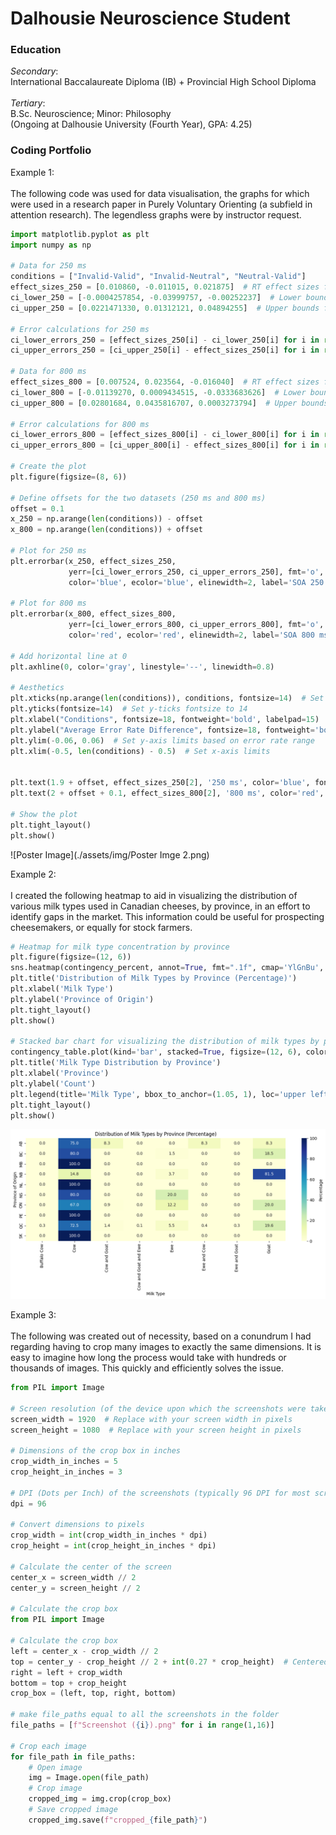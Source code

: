 # Dalhousie Neuroscience Student

### Education
*Secondary*:<br>
International Baccalaureate Diploma (IB) + Provincial High School Diploma<br><br>
*Tertiary*:<br>
B.Sc. Neuroscience; Minor: Philosophy<br>
(Ongoing at Dalhousie University (Fourth Year), GPA: 4.25)<br>
### Coding Portfolio
Example 1:<br><br>
The following code was used for data visualisation, the graphs for which were used in a research paper in Purely Voluntary Orienting (a subfield in attention research). The legendless graphs were by instructor request. 
~~~python
import matplotlib.pyplot as plt
import numpy as np

# Data for 250 ms
conditions = ["Invalid-Valid", "Invalid-Neutral", "Neutral-Valid"]
effect_sizes_250 = [0.010860, -0.011015, 0.021875]  # RT effect sizes for 250 ms
ci_lower_250 = [-0.0004257854, -0.03999757, -0.00252237]  # Lower bounds for 250 ms confidence intervals
ci_upper_250 = [0.0221471330, 0.01312121, 0.04894255]  # Upper bounds for 250 ms confidence intervals

# Error calculations for 250 ms
ci_lower_errors_250 = [effect_sizes_250[i] - ci_lower_250[i] for i in range(len(effect_sizes_250))]
ci_upper_errors_250 = [ci_upper_250[i] - effect_sizes_250[i] for i in range(len(effect_sizes_250))]

# Data for 800 ms
effect_sizes_800 = [0.007524, 0.023564, -0.016040]  # RT effect sizes for 800 ms
ci_lower_800 = [-0.01139270, 0.0009434515, -0.0333683626]  # Lower bounds for 800 ms confidence intervals
ci_upper_800 = [0.02801684, 0.0435816707, 0.0003273794]  # Upper bounds for 800 ms confidence intervals

# Error calculations for 800 ms
ci_lower_errors_800 = [effect_sizes_800[i] - ci_lower_800[i] for i in range(len(effect_sizes_800))]
ci_upper_errors_800 = [ci_upper_800[i] - effect_sizes_800[i] for i in range(len(effect_sizes_800))]

# Create the plot
plt.figure(figsize=(8, 6))

# Define offsets for the two datasets (250 ms and 800 ms)
offset = 0.1
x_250 = np.arange(len(conditions)) - offset
x_800 = np.arange(len(conditions)) + offset

# Plot for 250 ms
plt.errorbar(x_250, effect_sizes_250, 
             yerr=[ci_lower_errors_250, ci_upper_errors_250], fmt='o', markersize=8, 
             color='blue', ecolor='blue', elinewidth=2, label='SOA 250 ms')

# Plot for 800 ms
plt.errorbar(x_800, effect_sizes_800, 
             yerr=[ci_lower_errors_800, ci_upper_errors_800], fmt='o', markersize=8, 
             color='red', ecolor='red', elinewidth=2, label='SOA 800 ms')

# Add horizontal line at 0
plt.axhline(0, color='gray', linestyle='--', linewidth=0.8)

# Aesthetics
plt.xticks(np.arange(len(conditions)), conditions, fontsize=14)  # Set x-ticks to conditions with fontsize 14
plt.yticks(fontsize=14)  # Set y-ticks fontsize to 14
plt.xlabel("Conditions", fontsize=18, fontweight='bold', labelpad=15)
plt.ylabel("Average Error Rate Difference", fontsize=18, fontweight='bold')
plt.ylim(-0.06, 0.06)  # Set y-axis limits based on error rate range
plt.xlim(-0.5, len(conditions) - 0.5)  # Set x-axis limits


plt.text(1.9 + offset, effect_sizes_250[2], '250 ms', color='blue', fontsize=12, va='center')
plt.text(2 + offset + 0.1, effect_sizes_800[2], '800 ms', color='red', fontsize=12, va='center')

# Show the plot
plt.tight_layout()
plt.show()
~~~

![Poster Image](./assets/img/Poster Imge 2.png)

Example 2:<br><br>
I created the following heatmap to aid in visualizing the distribution of various milk types used in Canadian cheeses, by province, in an effort to identify gaps in the market. This information could be useful for prospecting cheesemakers, or equally for stock farmers.
~~~python
# Heatmap for milk type concentration by province
plt.figure(figsize=(12, 6))
sns.heatmap(contingency_percent, annot=True, fmt=".1f", cmap='YlGnBu', cbar_kws={'label': 'Percentage'})
plt.title('Distribution of Milk Types by Province (Percentage)')
plt.xlabel('Milk Type')
plt.ylabel('Province of Origin')
plt.tight_layout()
plt.show()

# Stacked bar chart for visualizing the distribution of milk types by province
contingency_table.plot(kind='bar', stacked=True, figsize=(12, 6), colormap='Set2')
plt.title('Milk Type Distribution by Province')
plt.xlabel('Province')
plt.ylabel('Count')
plt.legend(title='Milk Type', bbox_to_anchor=(1.05, 1), loc='upper left')
plt.tight_layout()
plt.show()
~~~
![Heatmap](./assets/img/output.png)

Example 3:<br><br>
The following was created out of necessity, based on a conundrum I had regarding having to crop many images to exactly the same dimensions. It is easy to imagine how long the process would take with hundreds or thousands of images. This quickly and efficiently solves the issue. 
~~~python
from PIL import Image

# Screen resolution (of the device upon which the screenshots were taken)
screen_width = 1920  # Replace with your screen width in pixels
screen_height = 1080  # Replace with your screen height in pixels

# Dimensions of the crop box in inches
crop_width_in_inches = 5
crop_height_in_inches = 3

# DPI (Dots per Inch) of the screenshots (typically 96 DPI for most screens)
dpi = 96

# Convert dimensions to pixels
crop_width = int(crop_width_in_inches * dpi)
crop_height = int(crop_height_in_inches * dpi)

# Calculate the center of the screen
center_x = screen_width // 2
center_y = screen_height // 2

# Calculate the crop box
from PIL import Image

# Calculate the crop box
left = center_x - crop_width // 2
top = center_y - crop_height // 2 + int(0.27 * crop_height)  # Centered vertically, moved down by 1 inch, then moved up by 10% of the crop height
right = left + crop_width
bottom = top + crop_height
crop_box = (left, top, right, bottom)

# make file_paths equal to all the screenshots in the folder
file_paths = [f"Screenshot ({i}).png" for i in range(1,16)]

# Crop each image
for file_path in file_paths:
    # Open image
    img = Image.open(file_path)
    # Crop image
    cropped_img = img.crop(crop_box)
    # Save cropped image
    cropped_img.save(f"cropped_{file_path}")
~~~

